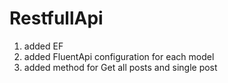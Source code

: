 # RestfullApi

1. added EF
2. added FluentApi configuration for each model
3. added method for Get all posts and single post